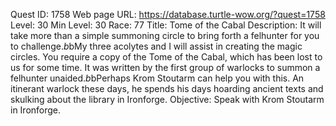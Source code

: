 Quest ID: 1758
Web page URL: https://database.turtle-wow.org/?quest=1758
Level: 30
Min Level: 30
Race: 77
Title: Tome of the Cabal
Description: It will take more than a simple summoning circle to bring forth a felhunter for you to challenge.$b$bMy three acolytes and I will assist in creating the magic circles. You require a copy of the Tome of the Cabal, which has been lost to us for some time. It was written by the first group of warlocks to summon a felhunter unaided.$b$bPerhaps Krom Stoutarm can help you with this. An itinerant warlock these days, he spends his days hoarding ancient texts and skulking about the library in Ironforge.
Objective: Speak with Krom Stoutarm in Ironforge.
